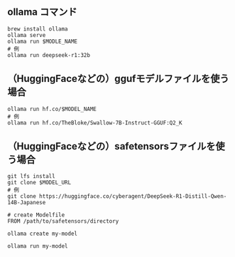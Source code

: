 ## ollama コマンド
```
brew install ollama
ollama serve
ollama run $MODLE_NAME
# 例
ollama run deepseek-r1:32b
```

## （HuggingFaceなどの）ggufモデルファイルを使う場合
```
ollama run hf.co/$MODEL_NAME
# 例
ollama run hf.co/TheBloke/Swallow-7B-Instruct-GGUF:Q2_K
```

## （HuggingFaceなどの）safetensorsファイルを使う場合
```
git lfs install
git clone $MODEL_URL
# 例
git clone https://huggingface.co/cyberagent/DeepSeek-R1-Distill-Qwen-14B-Japanese

# create Modelfile
FROM /path/to/safetensors/directory

ollama create my-model

ollama run my-model
```